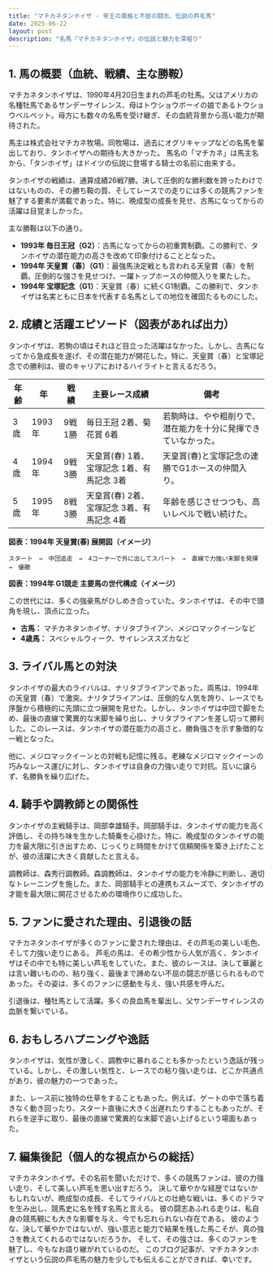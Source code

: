 ```yaml
---
title: "マチカネタンホイザ - 帝王の風格と不屈の闘志、伝説の芦毛馬"
date: 2025-06-22
layout: post
description: "名馬『マチカネタンホイザ』の伝説と魅力を深堀り"
---
```


## 1. 馬の概要（血統、戦績、主な勝鞍）

マチカネタンホイザは、1990年4月20日生まれの芦毛の牡馬。父はアメリカの名種牡馬であるサンデーサイレンス、母はトウショウボーイの娘であるトウショウベルベット。母方にも数々の名馬を受け継ぎ、その血統背景から高い能力が期待された。

馬主は株式会社マチカネ牧場。同牧場は、過去にオグリキャップなどの名馬を輩出しており、タンホイザへの期待も大きかった。  馬名の「マチカネ」は馬主名から、「タンホイザ」はドイツの伝説に登場する騎士の名前に由来する。

タンホイザの戦績は、通算成績26戦7勝。決して圧倒的な勝利数を誇ったわけではないものの、その勝ち鞍の質、そしてレースでの走りには多くの競馬ファンを魅了する要素が満載であった。特に、晩成型の成長を見せ、古馬になってからの活躍は目覚ましかった。

主な勝鞍は以下の通り。

* **1993年  毎日王冠（G2）**：古馬になってからの初重賞制覇。この勝利で、タンホイザの潜在能力の高さを改めて印象付けることとなった。
* **1994年  天皇賞（春）（G1）**：最強馬決定戦とも言われる天皇賞（春）を制覇。圧倒的な強さを見せつけ、一躍トップホースの仲間入りを果たした。
* **1994年  宝塚記念（G1）**：天皇賞（春）に続くG1制覇。この勝利で、タンホイザは名実ともに日本を代表する名馬としての地位を確固たるものにした。


## 2. 成績と活躍エピソード（図表があれば出力）

タンホイザは、若駒の頃はそれほど目立った活躍はなかった。しかし、古馬になってから急成長を遂げ、その潜在能力が開花した。特に、天皇賞（春）と宝塚記念での勝利は、彼のキャリアにおけるハイライトと言えるだろう。

| 年齢 | 年 | 戦績 | 主要レース成績 | 備考 |
|---|---|---|---|---|
| 3歳 | 1993年 | 9戦1勝 | 毎日王冠 2着、菊花賞 6着 |  若駒時は、やや粗削りで、潜在能力を十分に発揮できていなかった。 |
| 4歳 | 1994年 | 9戦3勝 | 天皇賞(春) 1着、宝塚記念 1着、有馬記念 3着 | 天皇賞(春)と宝塚記念の連勝でG1ホースの仲間入り。 |
| 5歳 | 1995年 | 8戦3勝 |  天皇賞(春) 2着、宝塚記念 3着、有馬記念 4着 |  年齢を感じさせつつも、高いレベルで戦い続けた。 |


**図表：1994年 天皇賞(春) 展開図（イメージ）**

```
スタート　→　中団追走　→　4コーナーで外に出してスパート　→　直線で力強い末脚を発揮　→　優勝
```

**図表：1994年 G1競走 主要馬の世代構成（イメージ）**

この世代には、多くの強豪馬がひしめき合っていた。タンホイザは、その中で頭角を現し、頂点に立った。

* **古馬：** マチカネタンホイザ、ナリタブライアン、メジロマックイーンなど
* **4歳馬：**  スペシャルウィーク、サイレンススズカなど


## 3. ライバル馬との対決

タンホイザの最大のライバルは、ナリタブライアンであった。両馬は、1994年の天皇賞（春）で激突。ナリタブライアンは、圧倒的な人気を誇り、レースでも序盤から積極的に先頭に立つ展開を見せた。しかし、タンホイザは中団で脚をため、最後の直線で驚異的な末脚を繰り出し、ナリタブライアンを差し切って勝利した。このレースは、タンホイザの潜在能力の高さと、勝負強さを示す象徴的な一戦となった。


他に、メジロマックイーンとの対戦も記憶に残る。老練なメジロマックイーンの巧みなレース運びに対し、タンホイザは自身の力強い走りで対抗。互いに譲らず、名勝負を繰り広げた。


## 4. 騎手や調教師との関係性

タンホイザの主戦騎手は、岡部幸雄騎手。岡部騎手は、タンホイザの能力を高く評価し、その持ち味を生かした騎乗を心掛けた。特に、晩成型のタンホイザの能力を最大限に引き出すため、じっくりと時間をかけて信頼関係を築き上げたことが、彼の活躍に大きく貢献したと言える。

調教師は、森秀行調教師。森調教師は、タンホイザの能力を冷静に判断し、適切なトレーニングを施した。また、岡部騎手との連携もスムーズで、タンホイザの才能を最大限に開花させるための環境作りに成功した。


## 5. ファンに愛された理由、引退後の話

マチカネタンホイザが多くのファンに愛された理由は、その芦毛の美しい毛色、そして力強い走りにある。  芦毛の馬は、その希少性から人気が高く、タンホイザはその中でも特に美しい芦毛をしていた。また、彼のレースは、決して華麗とは言い難いものの、粘り強く、最後まで諦めない不屈の闘志が感じられるものであった。その姿は、多くのファンに感動を与え、強い共感を呼んだ。

引退後は、種牡馬として活躍。多くの良血馬を輩出し、父サンデーサイレンスの血脈を繋いでいる。


## 6. おもしろハプニングや逸話

タンホイザは、気性が激しく、調教中に暴れることも多かったという逸話が残っている。しかし、その激しい気性と、レースでの粘り強い走りは、どこか共通点があり、彼の魅力の一つであった。

また、レース前に独特の仕草をすることもあった。例えば、ゲートの中で落ち着きなく動き回ったり、スタート直後に大きく出遅れたりすることもあったが、それらを逆手に取り、最後の直線で驚異的な末脚で追い上げるという場面もあった。


## 7. 編集後記（個人的な視点からの総括）

マチカネタンホイザ。その名前を聞いただけで、多くの競馬ファンは、彼の力強い走り、そして美しい芦毛を思い出すだろう。  決して華やかな経歴ではないかもしれないが、晩成型の成長、そしてライバルとの壮絶な戦いは、多くのドラマを生み出し、競馬史に名を残す名馬と言える。  彼の闘志あふれる走りは、私自身の競馬観にも大きな影響を与え、今でも忘れられない存在である。  彼のような、決して華やかではないが、強い意志と能力で結果を残した馬こそが、真の強さを教えてくれるのではないだろうか。  そして、その強さは、多くのファンを魅了し、今もなお語り継がれているのだ。  このブログ記事が、マチカネタンホイザという伝説の芦毛馬の魅力を少しでも伝えることができれば、幸いです。
